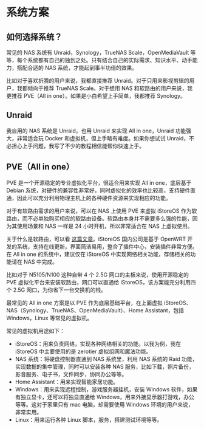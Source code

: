# 系统方案

## 如何选择系统？

常见的 NAS 系统有 Unraid，Synology，TrueNAS Scale，OpenMediaVault 等等，每个系统都有自己的独到之处。只有结合自己的实际需求、知识水平、动手能力，搭配合适的 NAS 系统，才能起到事半功倍的效果。

比如对于喜欢折腾的用户来说，我都直接推荐 Unraid。对于只用来影视剪辑的用户，我都倾向于推荐 TrueNAS Scale。对于想用 NAS 和软路由的用户来说，我更推荐 PVE（All in one）。如果是小白希望上手简单，我都推荐 Synology。

## Unraid 

我自用的 NAS 系统是 Unraid，也用 Unraid 来实现 All in one，Unraid 功能强大，非常适合玩 Docker 和虚拟机，但上手略有难度。如果你想试试 Unraid，不必担心上手问题，我写了不少的教程相信能帮你快速上手。

## PVE（All in one）

PVE 是一个开源稳定的专业虚拟化平台，很适合用来实现 All in one，底层基于 Debian 系统，对硬件的兼容性非常好，同时虚拟化的效率也比较高，支持硬件直通，因此可以充分利用物理主机上的各种硬件资源来实现相应的功能。

对于有软路由需求的用户来说，可以在 NAS 上使用 PVE 来虚拟 iStoreOS 作为软路由，而不必单独购买相应的软路由设备。软路由本身并不需要多么强的性能，因为其使用场景和 NAS 一样是 24 小时开机，所以非常适合在 NAS 上虚拟使用。

关于什么是软路由，可以看 [这篇文章](https://sspai.com/post/75622)。iStoreOS 国内公司是基于 OpenWRT 开发的系统，支持在线更新，界面简洁易用，整合了插件中心，安装插件非常方便。在 All in one 的系统中，建议仅在 iStoreOS 中实现网络相关功能，存储相关的功能请在 NAS 中完成。

比如对于 N5105/N100 这种自带 4 个 2.5G 网口的主板来说，使用开源稳定的 PVE 虚拟化平台来安装软路由，网口可以直通给 iStoreOS，该方案能充分利用四个 2.5G 网口，为你省下一台交换机的钱。

最常见的 All in one 方案是以 PVE 作为底层基础平台，在上面虚拟 iStoreOS、NAS（Synology、TrueNAS、OpenMediaVault）、Home Assistant，包括 Windows，Linux 等常见的虚拟机。

常见的虚拟机用途如下：

- iStoreOS：用来负责网络，实现各种网络相关的功能。以我为例，我在 iStoreOS 中主要使用的是 zerotier 虚拟组网和魔法功能。
- NAS 系统：将硬盘控制器直通到 NAS 系统里，利用 NAS 系统的 Raid 功能，实现数据的集中管理，同时可以安装各种 NAS 服务，比如下载，照片备份，影音服务、电子书，文件同步，协同办公等等。
- Home Assistant：用来实现智能家居功能。
- Windows：用来实现远程控制，游戏服务器挂机，安装 Windows 软件，如果有独立显卡，还可以将独显直通给 Windows，用来外接显示器打游戏，办公等等。这对于家里只有 mac 电脑，却需要使用 Windows 环境的用户来说，非常实用。
- Linux：用来运行各种 Linux 脚本，服务，搭建测试环境等等。



